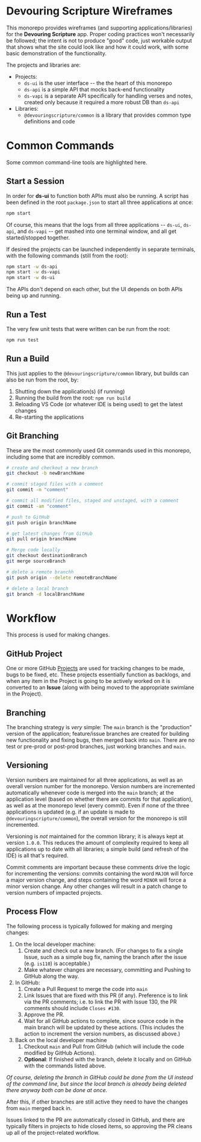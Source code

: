 # Devouring Scripture Wireframes

This monorepo provides wireframes (and supporting applications/libraries) for the **Devouring Scripture** app. Proper coding practices won't necessarily be followed; the intent is not to produce "good" code, just workable output that shows what the site could look like and how it could work, with some basic demonstration of the functionality.

The projects and libraries are:

- Projects:
  - `ds-ui` is the user interface -- the the heart of this monorepo
  - `ds-api` is a simple API that mocks back-end functionality
  - `ds-vapi` is a separate API specifically for handling verses and notes, created only because it required a more robust DB than `ds-api`
- Libraries:
  - `@devouringscripture/common` is a library that provides common type definitions and code

# Common Commands

Some common command-line tools are highlighted here.

## Start a Session

In order for **ds-ui** to function both APIs must also be running. A script has been defined in the root `package.json` to start all three applications at once:

```bash
npm start
```

Of course, this means that the logs from all three applications -- `ds-ui`, `ds-api`, and `ds-vapi` -- get mashed into one terminal window, and all get started/stopped together.

If desired the projects can be launched independently in separate terminals, with the following commands (still from the root):

```bash
npm start -w ds-api
npm start -w ds-vapi
npm start -w ds-ui
```

The APIs don't depend on each other, but the UI depends on both APIs being up and running.

## Run a Test

The very few unit tests that were written can be run from the root:

```bash
npm run test
```

## Run a Build

This just applies to the `@devouringscripture/common` library, but builds can also be run from the root, by:

1. Shutting down the application(s) (if running)
1. Running the build from the root: `npm run build`
1. Reloading VS Code (or whatever IDE is being used) to get the latest changes
1. Re-starting the applications

## Git Branching

These are the most commonly used Git commands used in this monorepo, including some that are incredibly common.

```bash
# create and checkout a new branch
git checkout -b newBranchName

# commit staged files with a comment
git commit -m "comment"

# commit all modified files, staged and unstaged, with a comment
git commit -am "comment"

# push to GitHub
git push origin branchName

# get latest changes from GitHub
git pull origin branchName

# Merge code locally
git checkout destinationBranch
git merge sourceBranch

# delete a remote branchh
git push origin --delete remoteBranchName

# delete a local branch
git branch -d localBranchName
```

# Workflow

This process is used for making changes.

## GitHub Project

One or more GitHub [Projects](https://github.com/sernaferna/ds-wireframes/projects?type=new) are used for tracking changes to be made, bugs to be fixed, etc. These projects essentially function as backlogs, and when any item in the Project is going to be actively worked on it is converted to an **Issue** (along with being moved to the appropriate swimlane in the Project).

## Branching

The branching strategy is _very_ simple: The `main` branch is the "production" version of the application; feature/issue branches are created for building new functionality and fixing bugs, then merged back into `main`. There are no test or pre-prod or post-prod branches, just working branches and `main`.

## Versioning

Version numbers are maintained for all three applications, as well as an overall version number for the monorepo. Version numbers are incremented automatically whenever code is merged into the `main` branch; at the application level (based on whether there are commits for that application), as well as at the monorepo level (every commit). Even if none of the three applications is updated (e.g. if an update is made to `@devouringscripture/common`), the overall version for the monorepo is still incremented.

Versioning is _not_ maintained for the common library; it is always kept at version `1.0.0`. This reduces the amount of complexity required to keep all applications up to date with all libraries; a simple build (and refresh of the IDE) is all that's required.

Commit comments are important because these comments drive the logic for incrementing the versions: commits containing the word `MAJOR` will force a major version change, and steps containing the word `MINOR` will force a minor version change. Any other changes will result in a patch change to version numbers of impacted projects.

## Process Flow

The following process is typically followed for making and merging changes:

1. On the local developer machine:
   1. Create and check out a new branch. (For changes to fix a single Issue, such as a simple bug fix, naming the branch after the issue (e.g. `is110`) is acceptable.)
   1. Make whatever changes are necessary, committing and Pushing to GitHub along the way.
1. In GitHub:
   1. Create a Pull Request to merge the code into `main`
   1. Link Issues that are fixed with this PR (if any). Preference is to link via the PR comments; i.e. to link the PR with Issue 130, the PR comments should include `Closes #130`.
   1. Approve the PR.
   1. Wait for all GitHub actions to complete, since source code in the main branch will be updated by these actions. (This includes the action to increment the version numbers, as discussed above.)
1. Back on the local developer machine
   1. Checkout `main` and Pull from GitHub (which will include the code modified by GitHub Actions).
   1. **Optional**: If finished with the branch, delete it locally and on GitHub with the commands listed above.

_Of course, deleting the branch in GitHub could be done from the UI instead of the command line, but since the local branch is already being deleted there anyway both can be done at once._

After this, if other branches are still active they need to have the changes from `main` merged back in.

Issues linked to the PR are automatically closed in GitHub, and there are typically filters in projects to hide closed items, so approving the PR cleans up all of the project-related workflow.
